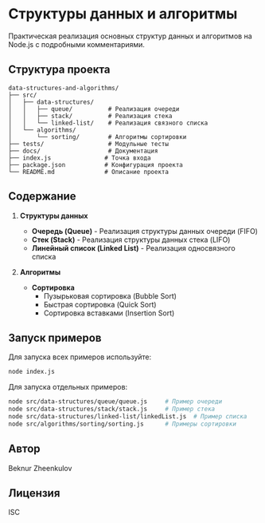 # Структуры данных и алгоритмы

Практическая реализация основных структур данных и алгоритмов на Node.js с подробными комментариями.

## Структура проекта

```
data-structures-and-algorithms/
├── src/
│   ├── data-structures/
│   │   ├── queue/          # Реализация очереди
│   │   ├── stack/          # Реализация стека
│   │   └── linked-list/    # Реализация связного списка
│   └── algorithms/
│       └── sorting/        # Алгоритмы сортировки
├── tests/                  # Модульные тесты
├── docs/                   # Документация
├── index.js               # Точка входа
├── package.json           # Конфигурация проекта
└── README.md              # Описание проекта
```

## Содержание

1. **Структуры данных**
   - **Очередь (Queue)** - Реализация структуры данных очереди (FIFO)
   - **Стек (Stack)** - Реализация структуры данных стека (LIFO)
   - **Линейный список (Linked List)** - Реализация односвязного списка

2. **Алгоритмы**
   - **Сортировка**
     - Пузырьковая сортировка (Bubble Sort)
     - Быстрая сортировка (Quick Sort)
     - Сортировка вставками (Insertion Sort)

## Запуск примеров

Для запуска всех примеров используйте:

```bash
node index.js
```

Для запуска отдельных примеров:

```bash
node src/data-structures/queue/queue.js     # Пример очереди
node src/data-structures/stack/stack.js     # Пример стека
node src/data-structures/linked-list/linkedList.js  # Пример списка
node src/algorithms/sorting/sorting.js      # Примеры сортировки
```

## Автор

Beknur Zheenkulov

## Лицензия

ISC
